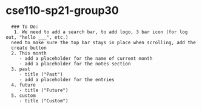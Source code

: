 # cse110-sp21-group30


      ### To Do:
       1. We need to add a search bar, to add logo, 3 bar icon (for log out, "hello ___", etc.)
      need to make sure the top bar stays in place when scrolling, add the
      create button
      2. This month 
	     - add a placeholder for the name of current month
		 - add a placeholder for the notes section
      3. past
	     - title ("Past")
		 - add a placeholder for the entries
      4. future
	     - title ("Future")
      5. custom
	     - title ("Custom")


